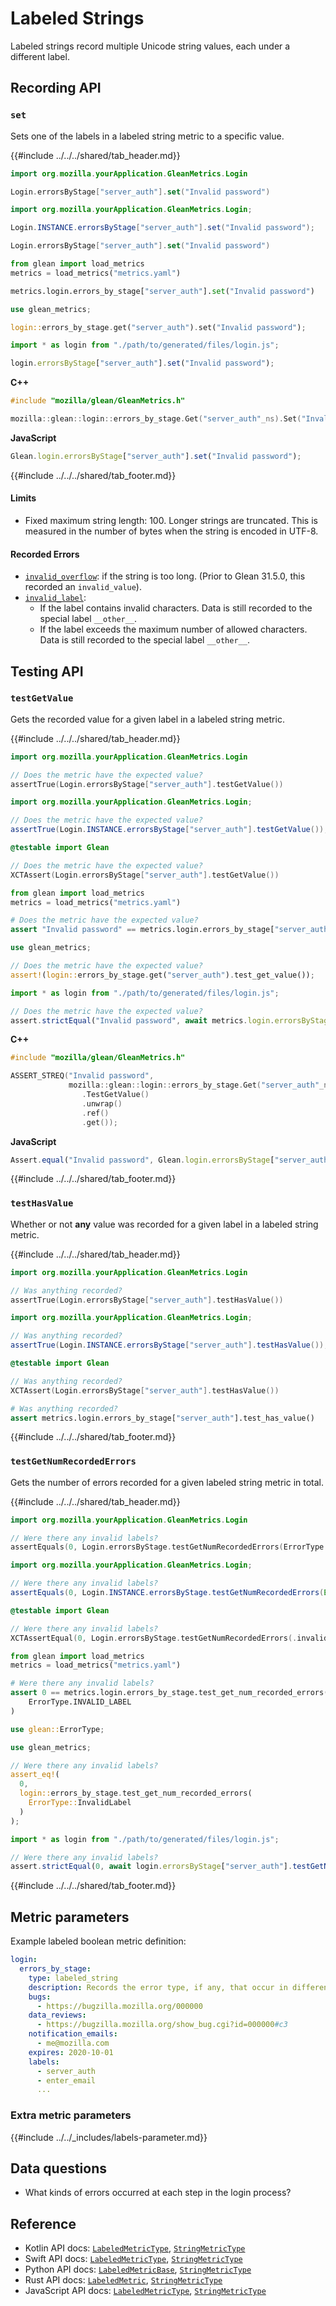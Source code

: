 # Labeled Strings

Labeled strings record multiple Unicode string values, each under a different label.

## Recording API

### `set`

Sets one of the labels in a labeled string metric to a specific value.

{{#include ../../../shared/tab_header.md}}

<div data-lang="Kotlin" class="tab">

```Kotlin
import org.mozilla.yourApplication.GleanMetrics.Login

Login.errorsByStage["server_auth"].set("Invalid password")
```
</div>

<div data-lang="Java" class="tab">

```Java
import org.mozilla.yourApplication.GleanMetrics.Login;

Login.INSTANCE.errorsByStage["server_auth"].set("Invalid password");
```
</div>

<div data-lang="Swift" class="tab">

```Swift
Login.errorsByStage["server_auth"].set("Invalid password")
```
</div>

<div data-lang="Python" class="tab">

```Python
from glean import load_metrics
metrics = load_metrics("metrics.yaml")

metrics.login.errors_by_stage["server_auth"].set("Invalid password")
```
</div>

<div data-lang="Rust" class="tab">

```rust
use glean_metrics;

login::errors_by_stage.get("server_auth").set("Invalid password");
```
</div>

<div data-lang="JavaScript" class="tab">

```js
import * as login from "./path/to/generated/files/login.js";

login.errorsByStage["server_auth"].set("Invalid password");
```
</div>

<div data-lang="Firefox Desktop" class="tab">

**C++**
```cpp
#include "mozilla/glean/GleanMetrics.h"

mozilla::glean::login::errors_by_stage.Get("server_auth"_ns).Set("Invalid password"_ns);
```

**JavaScript**
```js
Glean.login.errorsByStage["server_auth"].set("Invalid password");
```
</div>

{{#include ../../../shared/tab_footer.md}}

#### Limits

* Fixed maximum string length: 100. Longer strings are truncated. This is measured in the number of bytes when the string is encoded in UTF-8.

#### Recorded Errors

* [`invalid_overflow`](../../user/metrics/error-reporting.md): if the string is too long. (Prior to Glean 31.5.0, this recorded an `invalid_value`).
* [`invalid_label`](../../user/metrics/error-reporting.md):
  * If the label contains invalid characters. Data is still recorded to the special label `__other__`.
  * If the label exceeds the maximum number of allowed characters. Data is still recorded to the special label `__other__`.

## Testing API

### `testGetValue`

Gets the recorded value for a given label in a labeled string metric.

{{#include ../../../shared/tab_header.md}}

<div data-lang="Kotlin" class="tab">

```Kotlin
import org.mozilla.yourApplication.GleanMetrics.Login

// Does the metric have the expected value?
assertTrue(Login.errorsByStage["server_auth"].testGetValue())
```
</div>

<div data-lang="Java" class="tab">

```Java
import org.mozilla.yourApplication.GleanMetrics.Login;

// Does the metric have the expected value?
assertTrue(Login.INSTANCE.errorsByStage["server_auth"].testGetValue());
```
</div>

<div data-lang="Swift" class="tab">

```Swift
@testable import Glean

// Does the metric have the expected value?
XCTAssert(Login.errorsByStage["server_auth"].testGetValue())
```

</div>

<div data-lang="Python" class="tab">

```Python
from glean import load_metrics
metrics = load_metrics("metrics.yaml")

# Does the metric have the expected value?
assert "Invalid password" == metrics.login.errors_by_stage["server_auth"].testGetValue())
```
</div>

<div data-lang="Rust" class="tab">

```rust
use glean_metrics;

// Does the metric have the expected value?
assert!(login::errors_by_stage.get("server_auth").test_get_value());
```
</div>

<div data-lang="JavaScript" class="tab">

```js
import * as login from "./path/to/generated/files/login.js";

// Does the metric have the expected value?
assert.strictEqual("Invalid password", await metrics.login.errorsByStage["server_auth"].testGetValue())
```
</div>

<div data-lang="Firefox Desktop" class="tab">

**C++**
```cpp
#include "mozilla/glean/GleanMetrics.h"

ASSERT_STREQ("Invalid password",
             mozilla::glean::login::errors_by_stage.Get("server_auth"_ns)
                .TestGetValue()
                .unwrap()
                .ref()
                .get());
```

**JavaScript**
```js
Assert.equal("Invalid password", Glean.login.errorsByStage["server_auth"].testGetValue());
```
</div>
{{#include ../../../shared/tab_footer.md}}

### `testHasValue`

Whether or not **any** value was recorded for a given label in a labeled string metric.

{{#include ../../../shared/tab_header.md}}

<div data-lang="Kotlin" class="tab">

```Kotlin
import org.mozilla.yourApplication.GleanMetrics.Login

// Was anything recorded?
assertTrue(Login.errorsByStage["server_auth"].testHasValue())
```
</div>

<div data-lang="Java" class="tab">

```Java
import org.mozilla.yourApplication.GleanMetrics.Login;

// Was anything recorded?
assertTrue(Login.INSTANCE.errorsByStage["server_auth"].testHasValue());
```
</div>

<div data-lang="Swift" class="tab">

```Swift
@testable import Glean

// Was anything recorded?
XCTAssert(Login.errorsByStage["server_auth"].testHasValue())
```

</div>

<div data-lang="Python" class="tab">

```Python
# Was anything recorded?
assert metrics.login.errors_by_stage["server_auth"].test_has_value()
```
</div>

<div data-lang="Rust" class="tab"></div>

<div data-lang="JavaScript" class="tab"></div>

<div data-lang="Firefox Desktop" class="tab"></div>

{{#include ../../../shared/tab_footer.md}}

### `testGetNumRecordedErrors`

Gets the number of errors recorded for a given labeled string metric in total.

{{#include ../../../shared/tab_header.md}}

<div data-lang="Kotlin" class="tab">

```Kotlin
import org.mozilla.yourApplication.GleanMetrics.Login

// Were there any invalid labels?
assertEquals(0, Login.errorsByStage.testGetNumRecordedErrors(ErrorType.InvalidLabel))
```
</div>

<div data-lang="Java" class="tab">

```Java
import org.mozilla.yourApplication.GleanMetrics.Login;

// Were there any invalid labels?
assertEquals(0, Login.INSTANCE.errorsByStage.testGetNumRecordedErrors(ErrorType.InvalidLabel));
```
</div>

<div data-lang="Swift" class="tab">

```Swift
@testable import Glean

// Were there any invalid labels?
XCTAssertEqual(0, Login.errorsByStage.testGetNumRecordedErrors(.invalidLabel))
```

</div>

<div data-lang="Python" class="tab">

```Python
from glean import load_metrics
metrics = load_metrics("metrics.yaml")

# Were there any invalid labels?
assert 0 == metrics.login.errors_by_stage.test_get_num_recorded_errors(
    ErrorType.INVALID_LABEL
)
```
</div>

<div data-lang="Rust" class="tab">

```rust
use glean::ErrorType;

use glean_metrics;

// Were there any invalid labels?
assert_eq!(
  0,
  login::errors_by_stage.test_get_num_recorded_errors(
    ErrorType::InvalidLabel
  )
);
```
</div>

<div data-lang="JavaScript" class="tab">

```js
import * as login from "./path/to/generated/files/login.js";

// Were there any invalid labels?
assert.strictEqual(0, await login.errorsByStage["server_auth"].testGetNumRecordedErrors("invalid_label"));
```
</div>

<div data-lang="Firefox Desktop" calss="tab"></div>

{{#include ../../../shared/tab_footer.md}}

## Metric parameters

Example labeled boolean metric definition:

```YAML
login:
  errors_by_stage:
    type: labeled_string
    description: Records the error type, if any, that occur in different stages of the login process.
    bugs:
      - https://bugzilla.mozilla.org/000000
    data_reviews:
      - https://bugzilla.mozilla.org/show_bug.cgi?id=000000#c3
    notification_emails:
      - me@mozilla.com
    expires: 2020-10-01
    labels:
      - server_auth
      - enter_email
      ...
```

### Extra metric parameters

{{#include ../../_includes/labels-parameter.md}}

## Data questions

* What kinds of errors occurred at each step in the login process?

## Reference

* Kotlin API docs: [`LabeledMetricType`](../../../javadoc/glean/mozilla.telemetry.glean.private/-labeled-metric-type/index.html), [`StringMetricType`](../../../javadoc/glean/mozilla.telemetry.glean.private/-string-metric-type/index.html)
* Swift API docs: [`LabeledMetricType`](../../../swift/Classes/LabeledMetricType.html), [`StringMetricType`](../../../swift/Classes/StringMetricType.html)
* Python API docs: [`LabeledMetricBase`](../../../python/glean/metrics/labeled.html), [`StringMetricType`](../../../python/glean/metrics/string.html)
* Rust API docs: [`LabeledMetric`](../../../docs/glean/private/struct.LabeledMetric.html), [`StringMetricType`](../../../docs/glean/private/struct.StringMetric.html)
* JavaScript API docs: [`LabeledMetricType`](https://mozilla.github.io/glean.js/classes/core_metrics_types_labeled.default.html), [`StringMetricType`](https://mozilla.github.io/glean.js/classes/core_metrics_types_string.default.html)
